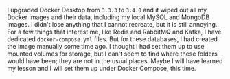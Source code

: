 I upgraded Docker Desktop from `3.3.3` to `3.4.0` and it wiped out all my Docker
images and their data, including my local MySQL and MongoDB images.  I didn't
lose anything that I cannot recreate, but it is still annoying.  For a few
things that interest me, like Redis and RabbitMQ and Kafka, I have dedicated
`docker-compose.yml` files.  But for these databases, I had created the image
manually some time ago.  I thought I had set them up to use mounted volumes for
storage, but I can't seem to find where these folders would have been; they are
not in the usual places.  Maybe I will have learned my lesson and I will set
them up under Docker Compose, this time.
